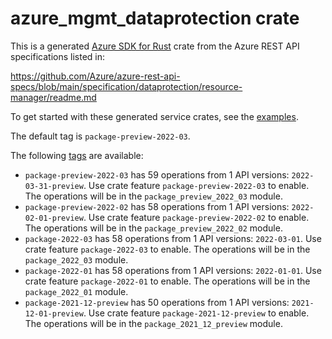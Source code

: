 # azure_mgmt_dataprotection crate

This is a generated [Azure SDK for Rust](https://github.com/Azure/azure-sdk-for-rust) crate from the Azure REST API specifications listed in:

https://github.com/Azure/azure-rest-api-specs/blob/main/specification/dataprotection/resource-manager/readme.md

To get started with these generated service crates, see the [examples](https://github.com/Azure/azure-sdk-for-rust/blob/main/services/README.md#examples).

The default tag is `package-preview-2022-03`.

The following [tags](https://github.com/Azure/azure-sdk-for-rust/blob/main/services/tags.md) are available:

- `package-preview-2022-03` has 59 operations from 1 API versions: `2022-03-31-preview`. Use crate feature `package-preview-2022-03` to enable. The operations will be in the `package_preview_2022_03` module.
- `package-preview-2022-02` has 58 operations from 1 API versions: `2022-02-01-preview`. Use crate feature `package-preview-2022-02` to enable. The operations will be in the `package_preview_2022_02` module.
- `package-2022-03` has 58 operations from 1 API versions: `2022-03-01`. Use crate feature `package-2022-03` to enable. The operations will be in the `package_2022_03` module.
- `package-2022-01` has 58 operations from 1 API versions: `2022-01-01`. Use crate feature `package-2022-01` to enable. The operations will be in the `package_2022_01` module.
- `package-2021-12-preview` has 50 operations from 1 API versions: `2021-12-01-preview`. Use crate feature `package-2021-12-preview` to enable. The operations will be in the `package_2021_12_preview` module.